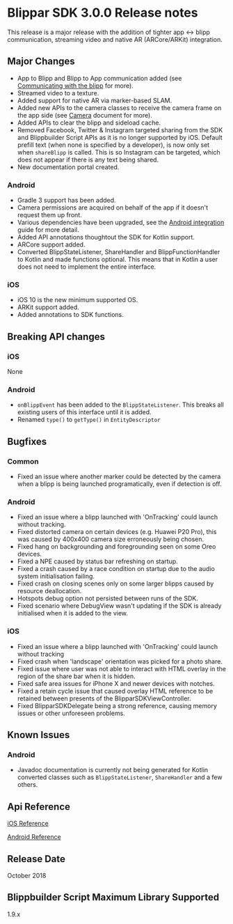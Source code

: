 # Blippar SDK 3.0.0 Release notes

This release is a major release with the addition of tighter app <-> blipp communication, streaming video and native AR (ARCore/ARKit) integration.

## **Major Changes**

* App to Blipp and Blipp to App communication added (see [Communicating with the blipp](../../guides/customisation/communicating-with-the-blipp.md) for more).
* Streamed video to a texture.
* Added support for native AR via marker-based SLAM.
* Added new APIs to the camera classes to receive the camera frame on the app side (see [Camera](../../guides/camera.md) document for more).
* Added APIs to clear the blipp and sideload cache.
* Removed Facebook, Twitter & Instagram targeted sharing from the SDK and Blippbuilder Script APIs as it is no longer supported by iOS. Default prefill text (when none is specified by a developer), is now only set when `shareBlipp` is called. This is so Instagram can be targeted, which does not appear if there is any text being shared.
* New documentation portal created.

### Android

* Gradle 3 support has been added.
* Camera permissions are acquired on behalf of the app if it doesn't request them up front.
* Various dependencies have been upgraded, see the [Android integration](../../guides/android/README.md) guide for more detail.
* Added API annotations thoughtout the SDK for Kotlin support.
* ARCore support added.
* Converted BlippStateListener, ShareHandler and BlippFunctionHandler to Kotlin and made functions optional. This means that in Kotlin a user does not need to implement the entire interface.

### iOS

* iOS 10 is the new minimum supported OS.
* ARKit support added.
* Added annotations to SDK functions.

## **Breaking API changes**

### iOS

None

### Android

* `onBlippEvent` has been added to the `BlippStateListener`. This breaks all existing users of this interface until it is added.
* Renamed `type()` to `getType()` in `EntityDescriptor`

## **Bugfixes**

### Common

* Fixed an issue where another marker could be detected by the camera when a blipp is being launched programatically, even if detection is off.

### Android

* Fixed an issue where a blipp launched with 'OnTracking' could launch without tracking.
* Fixed distorted camera on certain devices (e.g. Huawei P20 Pro), this was caused by 400x400 camera size erroneously being chosen.
* Fixed hang on backgrounding and foregrounding seen on some Oreo devices.
* Fixed a NPE caused by status bar refreshing on startup.
* Fixed a crash caused by a race condition on startup due to the audio system initialisation failing.
* Fixed crash on closing scenes only on some larger blipps caused by resource deallocation.
* Hotspots debug option not persisted between runs of the SDK.
* Fixed scenario where DebugView wasn't updating if the SDK is already initialised when it is added to the view.

### iOS

* Fixed an issue where a blipp launched with 'OnTracking' could launch without tracking
* Fixed crash when 'landscape' orientation was picked for a photo share.
* Fixed issue where user was not able to interact with HTML overlay in the region of the share bar when it is hidden.
* Fixed safe area issues for iPhone X and newer devices with notches.
* Fixed a retain cycle issue that caused overlay HTML reference to be retained between presents of the BlipparSDKViewController.
* Fixed BlipparSDKDelegate being a strong reference, causing memory issues or other unforeseen problems.

## **Known Issues**

### Android

* Javadoc documentation is currently not being generated for Kotlin converted classes such as `BlippStateListener`, `ShareHandler` and a few others.

## **Api Reference**

[iOS Reference](http://phqeq0ldrt2zcqjc2xhayirsvmil1qz2.s3-website-eu-west-1.amazonaws.com/blippar-sdk/api/ios/3.0.0)

[Android Reference](http://phqeq0ldrt2zcqjc2xhayirsvmil1qz2.s3-website-eu-west-1.amazonaws.com/blippar-sdk/api/android/3.0.0)

## **Release Date**

October 2018

## **Blippbuilder Script Maximum Library Supported**

1.9.x
